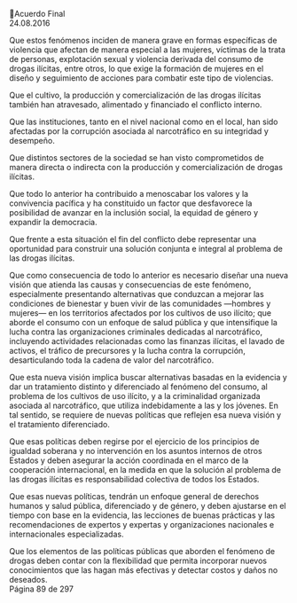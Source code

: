 Acuerdo Final  
24.08.2016  

 
Que estos fenómenos inciden de manera grave en formas específicas de violencia que afectan de manera 
especial  a  las  mujeres,  víctimas  de  la  trata  de  personas,  explotación  sexual  y  violencia  derivada  del 
consumo de drogas ilícitas, entre otros, lo que exige la formación de mujeres en el diseño y seguimiento 
de acciones para combatir este tipo de violencias. 
 
Que el cultivo, la producción y comercialización de las drogas ilícitas también han atravesado, alimentado 
y financiado el conflicto interno. 
 
Que las instituciones, tanto en el nivel nacional como en el local, han sido afectadas por la corrupción 
asociada al narcotráfico en su integridad y desempeño. 
 
Que distintos sectores de la sociedad se han visto comprometidos de manera directa o indirecta con la 
producción y comercialización de drogas ilícitas.  
 
Que todo lo anterior ha contribuido a menoscabar los valores y la convivencia pacífica y ha constituido un 
factor que desfavorece la posibilidad de avanzar en la inclusión social, la equidad de género y expandir la 
democracia. 
 
Que  frente  a  esta  situación  el  fin  del  conflicto  debe  representar  una  oportunidad  para  construir  una 
solución conjunta e integral al problema de las drogas ilícitas.  
 
Que como consecuencia de todo lo anterior es necesario diseñar una nueva visión que atienda las causas 
y consecuencias de este fenómeno, especialmente presentando alternativas que conduzcan a mejorar las 
condiciones  de  bienestar  y  buen  vivir  de  las  comunidades  —hombres  y  mujeres—  en  los  territorios 
afectados por los cultivos de uso ilícito; que aborde el consumo con un enfoque de salud pública y que 
intensifique la lucha contra las organizaciones criminales dedicadas al narcotráfico, incluyendo actividades 
relacionadas como las finanzas ilícitas, el lavado de activos, el tráfico de precursores y la lucha contra la 
corrupción, desarticulando toda la cadena de valor del narcotráfico. 
 
Que esta nueva visión implica buscar alternativas basadas en la evidencia y dar un tratamiento distinto y 
diferenciado  al  fenómeno  del  consumo,  al  problema  de  los  cultivos  de  uso  ilícito,  y  a  la  criminalidad 
organizada  asociada  al  narcotráfico,  que  utiliza  indebidamente  a  las  y  los  jóvenes.  En  tal  sentido,  se 
requiere de nuevas políticas que reflejen esa nueva visión y el tratamiento diferenciado.  
 
Que esas políticas deben regirse por el ejercicio de los principios de igualdad soberana y no intervención 
en  los  asuntos  internos  de  otros  Estados  y  deben  asegurar  la  acción  coordinada  en  el  marco  de  la 
cooperación  internacional,  en  la  medida  en  que  la  solución  al  problema  de  las  drogas  ilícitas  es 
responsabilidad colectiva de todos los Estados.  
 
Que esas nuevas políticas, tendrán un enfoque general de derechos humanos y salud pública, diferenciado 
y de género, y deben ajustarse en el tiempo con base en la evidencia, las lecciones de buenas prácticas y 
las recomendaciones de expertos y expertas y organizaciones nacionales e internacionales especializadas.  
 
Que  los  elementos  de  las  políticas  públicas  que  aborden  el  fenómeno  de  drogas  deben  contar  con  la 
flexibilidad que permita incorporar nuevos conocimientos que las hagan más efectivas y detectar costos 
y daños no deseados.  
Página 89 de 297 
 

